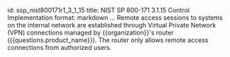 id: ssp_nist800171r1_3_1_15
title: NIST SP 800-171 3.1.15 Control Implementation
format: markdown
...
Remote access sessions to systems on the internal network are established through Virtual
Private Network (VPN) connections managed by {{organization}}'s router
({{questions.product_name}}). The router only allows remote access connections from
authorized users.

